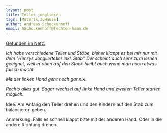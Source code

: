 ```yaml
---
layout: post
title: Teller jonglieren 
tags: [Motorik,zuHause]
author: Andreas Schockenhoff 
email: ASchockenhoff@fechten-hamm.de
---
```

[Gefunden im Netz:](https://www.youtube.com/watch?v=hOA7SYkHB_k)

_Ich habe verschiedene Teller und Stäbe, bisher klappt es bei mir nur mit dem "Henrys Jonglierteller inkl. Stab"
Der scheint auch sehr zum lernen geeignet, weil er oben auf den Stock bleibt auch wenn man noch etwas falsch macht._

_Mit der linken Hand geht noch gar nix._

_Rechts alles gut. Sogar wechsel auf linke Hand und zweiten Teller starten möglich._ 

Idee: Am Anfang den Teller drehen und den Kindern auf den Stab zum balancieren geben.

Anmerkung: Falls es schnell klappt bitte mit der anderen Hand. Oder in die andere Richtung drehen.